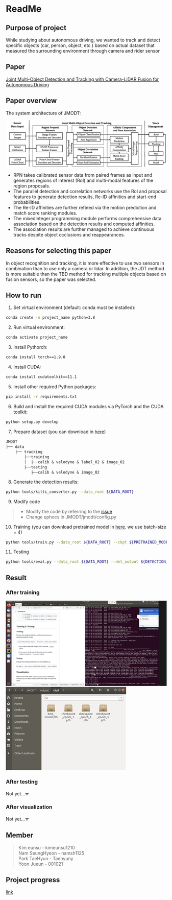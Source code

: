 # ReadMe

## Purpose of project

While studying about autonomous driving, we wanted to track and detect specific objects (car, person, object, etc.) based on actual dataset that measured the surrounding environment through camera and rider sensor

## Paper

[Joint Multi-Object Detection and Tracking with Camera-LiDAR Fusion for Autonomous Driving](https://arxiv.org/abs/2108.04602)

## Paper overview

The system architecture of JMODT:

![img_JMODT](https://github.com/Advanced-Topics-in-Software-Team-4/.github/blob/main/profile/img/img_JMODT.png)

- RPN takes calibrated sensor data from paired frames as input and generates regions of interest (RoI) and multi-modal features of the region proposals.
- The parallel detection and correlation networks use the RoI and proposal features to generate detection results, Re-ID affinities and start-end probabilities.
- The Re-ID affinities are further refined via the motion prediction and match score ranking modules.
- The mixedinteger programming module performs comprehensive data association based on the detection results and computed affinities.
- The association results are further managed to achieve continuous tracks despite object occlusions and reappearances.

## Reasons for selecting this paper

In object recognition and tracking, it is more effective to use two sensors in combination than to use only a camera or lidar. In addition, the JDT method is more suitable than the TBD method for tracking multiple objects based on fusion sensors, so the paper was selected.

## How to run

1. Set virtual environment (default: conda must be installed):

```bash
conda create -n project_name python=3.8
```

2. Run virtual environment:

```bash
conda activate project_name
```

3. Install Pythorch:

```bash
conda install torch==1.9.0
```

4. Install CUDA:

```bash
conda install cudatoolkit==11.1
```

5. Install other required Python packages:

```bash
pip install -r requirements.txt
```

6. Build and install the required CUDA modules via PyTorch and the CUDA toolkit:

```bash
python setup.py develop
```

7. Prepare dataset (you can download in [here](https://www.cvlibs.net/datasets/kitti/eval_tracking.php))    

```
JMODT
├── data
    ├── tracking
        ├──training
        │  ├──calib & velodyne & label_02 & image_02
        ├──testing
           ├──calib & velodyne & image_02
```

8. Generate the detection results:

```bash
python tools/kitti_converter.py --data_root ${DATA_ROOT}
```

9. Modify code
> - Modify the code by referring to the [issue](https://github.com/Kemo-Huang/JMODT/issues)
> - Change ephocs in JMODT/jmodt/config.py

10. Training (you can download pretrained model in [here](https://drive.google.com/file/d/1HtQnGiMuhku1rs0hCn95F0UQ40wzmmE0/view). we use batch-size = 4)    

```bash
python tools/train.py --data_root ${DATA_ROOT} --ckpt ${PRETRAINED_MODEL} --batch_size ${BATCH_SIZE} --output_dir ${OUTPUT}
```

11. Testing

```bash
python tools/eval.py --data_root ${DATA_ROOT} --det_output ${DETECTION_OUTPUT} --ckpt ${CKPT}
```

## Result

### After training

![img_afterTrain](https://github.com/Advanced-Topics-in-Software-Team-4/.github/blob/main/profile/img/img_afterTrain.png)
![img_file](https://github.com/Advanced-Topics-in-Software-Team-4/.github/blob/main/profile/img/img_file.png)

### After testing

Not yet...ㅠ

### After visualization

Not yet...ㅠ

## Member

> Kim eunsu - kimeunsu1210  
Nam SeungHyeon - namsh1125  
Park TaeHyun - Taehyuny  
Yoon Jueun - 001021

## Project progress

[link](https://www.notion.so/0d3057e468ac43ba8eab58767a4d34fb)
